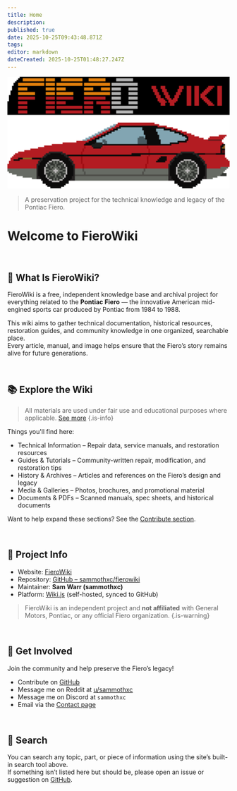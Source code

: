 ```yaml
---
title: Home
description: 
published: true
date: 2025-10-25T09:43:48.871Z
tags: 
editor: markdown
dateCreated: 2025-10-25T01:48:27.247Z
---
```


![fierowiki_logo_tr.png](/assets/logo/fierowiki_logo_tr.png)

> A preservation project for the technical knowledge and legacy of the Pontiac Fiero.

# Welcome to FieroWiki

<br>

## 🔧 What Is FieroWiki?

FieroWiki is a free, independent knowledge base and archival project for everything related to the **Pontiac Fiero** — the innovative American mid-engined sports car produced by Pontiac from 1984 to 1988.

This wiki aims to gather technical documentation, historical resources, restoration guides, and community knowledge in one organized, searchable place.  
Every article, manual, and image helps ensure that the Fiero’s story remains alive for future generations.

<br>

## 📚 Explore the Wiki

> All materials are used under fair use and educational purposes where applicable. [See more](/copyright)
{.is-info}

Things you'll find here:
- Technical Information – Repair data, service manuals, and restoration resources  
- Guides & Tutorials – Community-written repair, modification, and restoration tips  
- History & Archives – Articles and references on the Fiero’s design and legacy  
- Media & Galleries – Photos, brochures, and promotional material  
- Documents & PDFs – Scanned manuals, spec sheets, and historical documents

Want to help expand these sections? See the [Contribute section](/about#contributions).

<br>

## 🧰 Project Info

- Website: [FieroWiki](https://fierowiki.samwarr.dev)
- Repository: [GitHub – sammothxc/fierowiki](https://github.com/sammothxc/fierowiki)  
- Maintainer: **Sam Warr (sammothxc)**  
- Platform: [Wiki.js](https://wiki.js.org) (self-hosted, synced to GitHub)

> FieroWiki is an independent project and **not affiliated** with General Motors, Pontiac, or any official Fiero organization.
{.is-warning}

<br>

## 💬 Get Involved

Join the community and help preserve the Fiero’s legacy!

- Contribute on [GitHub](https://github.com/sammothxc/fierowiki)
- Message me on Reddit at [u/sammothxc](https://www.reddit.com/message/compose/?to=sammothxc)
- Message me on Discord at `sammothxc`
- Email via the [Contact page](/contact)

<br>

## 🧭 Search

You can search any topic, part, or piece of information using the site’s built-in search tool above.  
If something isn’t listed here but should be, please open an issue or suggestion on [GitHub](https://github.com/sammothxc/fierowiki/issues).
